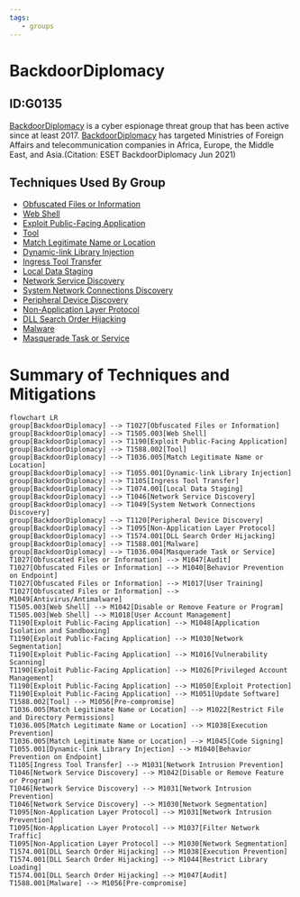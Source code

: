 ```yaml
---
tags:
   - groups
---
```

# BackdoorDiplomacy
## ID:G0135
[BackdoorDiplomacy](/mitre/groups/G0135) is a cyber espionage threat group that has been active since at least 2017. [BackdoorDiplomacy](/mitre/groups/G0135) has targeted Ministries of Foreign Affairs and telecommunication companies in Africa, Europe, the Middle East, and Asia.(Citation: ESET BackdoorDiplomacy Jun 2021)
## Techniques Used By Group
* [Obfuscated Files or Information](techniques/T1027)
* [Web Shell](techniques/T1505/003)
* [Exploit Public-Facing Application](techniques/T1190)
* [Tool](techniques/T1588/002)
* [Match Legitimate Name or Location](techniques/T1036/005)
* [Dynamic-link Library Injection](techniques/T1055/001)
* [Ingress Tool Transfer](techniques/T1105)
* [Local Data Staging](techniques/T1074/001)
* [Network Service Discovery](techniques/T1046)
* [System Network Connections Discovery](techniques/T1049)
* [Peripheral Device Discovery](techniques/T1120)
* [Non-Application Layer Protocol](techniques/T1095)
* [DLL Search Order Hijacking](techniques/T1574/001)
* [Malware](techniques/T1588/001)
* [Masquerade Task or Service](techniques/T1036/004)

# Summary of Techniques and Mitigations
```mermaid
flowchart LR
group[BackdoorDiplomacy] --> T1027[Obfuscated Files or Information]
group[BackdoorDiplomacy] --> T1505.003[Web Shell]
group[BackdoorDiplomacy] --> T1190[Exploit Public-Facing Application]
group[BackdoorDiplomacy] --> T1588.002[Tool]
group[BackdoorDiplomacy] --> T1036.005[Match Legitimate Name or Location]
group[BackdoorDiplomacy] --> T1055.001[Dynamic-link Library Injection]
group[BackdoorDiplomacy] --> T1105[Ingress Tool Transfer]
group[BackdoorDiplomacy] --> T1074.001[Local Data Staging]
group[BackdoorDiplomacy] --> T1046[Network Service Discovery]
group[BackdoorDiplomacy] --> T1049[System Network Connections Discovery]
group[BackdoorDiplomacy] --> T1120[Peripheral Device Discovery]
group[BackdoorDiplomacy] --> T1095[Non-Application Layer Protocol]
group[BackdoorDiplomacy] --> T1574.001[DLL Search Order Hijacking]
group[BackdoorDiplomacy] --> T1588.001[Malware]
group[BackdoorDiplomacy] --> T1036.004[Masquerade Task or Service]
T1027[Obfuscated Files or Information] --> M1047[Audit]
T1027[Obfuscated Files or Information] --> M1040[Behavior Prevention on Endpoint]
T1027[Obfuscated Files or Information] --> M1017[User Training]
T1027[Obfuscated Files or Information] --> M1049[Antivirus/Antimalware]
T1505.003[Web Shell] --> M1042[Disable or Remove Feature or Program]
T1505.003[Web Shell] --> M1018[User Account Management]
T1190[Exploit Public-Facing Application] --> M1048[Application Isolation and Sandboxing]
T1190[Exploit Public-Facing Application] --> M1030[Network Segmentation]
T1190[Exploit Public-Facing Application] --> M1016[Vulnerability Scanning]
T1190[Exploit Public-Facing Application] --> M1026[Privileged Account Management]
T1190[Exploit Public-Facing Application] --> M1050[Exploit Protection]
T1190[Exploit Public-Facing Application] --> M1051[Update Software]
T1588.002[Tool] --> M1056[Pre-compromise]
T1036.005[Match Legitimate Name or Location] --> M1022[Restrict File and Directory Permissions]
T1036.005[Match Legitimate Name or Location] --> M1038[Execution Prevention]
T1036.005[Match Legitimate Name or Location] --> M1045[Code Signing]
T1055.001[Dynamic-link Library Injection] --> M1040[Behavior Prevention on Endpoint]
T1105[Ingress Tool Transfer] --> M1031[Network Intrusion Prevention]
T1046[Network Service Discovery] --> M1042[Disable or Remove Feature or Program]
T1046[Network Service Discovery] --> M1031[Network Intrusion Prevention]
T1046[Network Service Discovery] --> M1030[Network Segmentation]
T1095[Non-Application Layer Protocol] --> M1031[Network Intrusion Prevention]
T1095[Non-Application Layer Protocol] --> M1037[Filter Network Traffic]
T1095[Non-Application Layer Protocol] --> M1030[Network Segmentation]
T1574.001[DLL Search Order Hijacking] --> M1038[Execution Prevention]
T1574.001[DLL Search Order Hijacking] --> M1044[Restrict Library Loading]
T1574.001[DLL Search Order Hijacking] --> M1047[Audit]
T1588.001[Malware] --> M1056[Pre-compromise]
```